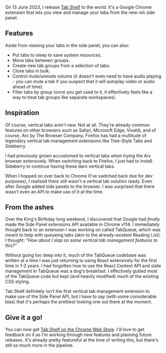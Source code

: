 On 13 June 2023, I release [Tab Shelf](https://tabshelf.clarencesiew.com/) to the world. It's a Google Chrome extension that lets you view and manage your tabs from the new-ish side panel.

## Features

Aside from viewing your tabs in the side panel, you can also:

* Put tabs to sleep to save system resources.
* Move tabs between groups.
* Create new tab groups from a selection of tabs.
* Close tabs in bulk.
* Control mute/unmute volume (it doesn't even need to have audio playing - you can mute a tab if you suspect that it will autoplay video or audio ahead of time).
* Filter tabs by group (once you get used to it, it effectively feels like a way to treat tab groups like separate workspaces).

## Inspiration

Of course, vertical tabs aren't new. Not at all. They're already common features on other browsers such as Safari, Microsoft Edge, Vivaldi, and of course, Arc by The Browser Company. Firefox has had a multitude of legendary vertical tab management extensions like Tree-Style Tabs and Sideberry.

I had previously grown accustomed to vertical tabs when trying the Arc browser extensively. When switching back to Firefox, I just had to install Sideberry to continue having these darn vertical tabs.

When I hopped on over back to Chrome (I've switched back due for dev purposes), I realised there _still_ wasn't a vertical tab solution ready. Even after Google added side panels to the browser. I was surprised that there wasn't even an API to make use of it at the time.

## From the ashes

Over the King's Birthday long weekend, I discovered that Google had _finally_ made the Side Panel extensions API available in Chrome v114. I immediately thought back to an extension I was working on called TabQueue, which was meant to help with queueing tabs (akin to the already-existent Reading List). I thought: _"How about I slap on some vertical tab management features to this?"_

Without going too deep into it, much of the TabQueue codebase was written at a time I was just returning to using React extensively for the first time in 1-2 years. I had forgotten how to use the React Context API and state management in TabQueue was a dog's breakfast. I effectively gutted most of the TabQueue code but kept (and heavily modified) much of the existing CSS styling.

Tab Shelf definitely isn't the first vertical tab management extension to make use of the Side Panel API, but I have to say (with some considerable bias) that it's perhaps the prettiest looking one out there at the moment.

## Give it a go!

You can now get [Tab Shelf on the Chrome Web Store](https://chrome.google.com/webstore/detail/tab-shelf/gkiobnohamhihbaipacecjfljepjjlmg). I'd love to get feedback on it as I'm working through new features and planning future releases. It's already pretty featureful at the time of writing this, but there's still so much more in the pipeline.
